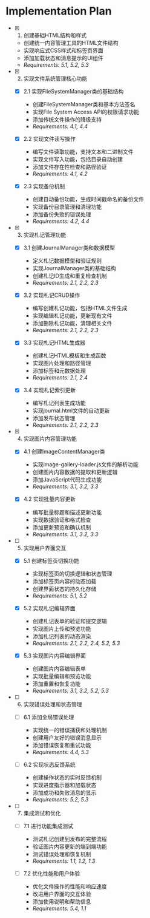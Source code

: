 # Implementation Plan

- [x] 1. 创建基础HTML结构和样式




  - 创建统一内容管理工具的HTML文件结构
  - 实现响应式CSS样式和标签页界面
  - 添加加载状态和消息提示的UI组件
  - _Requirements: 5.1, 5.2, 5.3_

- [x] 2. 实现文件系统管理核心功能





  - [x] 2.1 实现FileSystemManager类的基础结构


    - 创建FileSystemManager类和基本方法签名
    - 实现File System Access API的权限请求功能
    - 添加传统文件操作的降级支持
    - _Requirements: 4.1, 4.4_

  - [x] 2.2 实现文件读写操作


    - 编写文件读取功能，支持文本和二进制文件
    - 实现文件写入功能，包括目录自动创建
    - 添加文件存在性检查和路径验证
    - _Requirements: 4.1, 4.2_

  - [x] 2.3 实现备份机制


    - 创建自动备份功能，生成时间戳命名的备份文件
    - 实现备份目录管理和清理功能
    - 添加备份失败的错误处理
    - _Requirements: 4.2, 4.4_

- [x] 3. 实现札记管理功能





  - [x] 3.1 创建JournalManager类和数据模型


    - 定义札记数据模型和验证规则
    - 实现JournalManager类的基础结构
    - 创建札记ID生成和重复检查机制
    - _Requirements: 2.1, 2.2, 2.3_

  - [x] 3.2 实现札记CRUD操作


    - 编写创建札记功能，包括HTML文件生成
    - 实现编辑札记功能，更新现有文件
    - 添加删除札记功能，清理相关文件
    - _Requirements: 2.1, 2.2, 2.3_

  - [x] 3.3 实现札记HTML生成器

    - 创建札记HTML模板和生成函数
    - 实现图片处理和路径管理
    - 添加标签和元数据处理
    - _Requirements: 2.1, 2.4_

  - [x] 3.4 实现札记索引更新


    - 编写札记列表生成功能
    - 实现journal.html文件的自动更新
    - 添加发布状态管理
    - _Requirements: 2.1, 2.2, 2.3_

- [x] 4. 实现图片内容管理功能




  - [x] 4.1 创建ImageContentManager类


    - 实现image-gallery-loader.js文件的解析功能
    - 创建图片内容数据的提取和更新逻辑
    - 添加JavaScript代码生成功能
    - _Requirements: 3.1, 3.2, 3.3_

  - [x] 4.2 实现批量内容更新


    - 编写批量标题和描述更新功能
    - 实现数据验证和格式检查
    - 添加更新预览和确认机制
    - _Requirements: 3.1, 3.2, 3.3_

- [ ] 5. 实现用户界面交互





  - [x] 5.1 创建标签页切换功能


    - 实现标签页的切换逻辑和状态管理
    - 添加标签页内容的动态加载
    - 创建界面状态的持久化存储
    - _Requirements: 5.1, 5.2_

  - [x] 5.2 实现札记编辑界面



    - 创建札记表单的验证和提交逻辑
    - 实现图片上传和预览功能
    - 添加札记列表的动态渲染
    - _Requirements: 2.1, 2.2, 2.4, 5.2, 5.3_

  - [x] 5.3 实现图片内容编辑界面





    - 创建图片内容编辑表单
    - 实现批量编辑和预览功能
    - 添加重置和恢复功能
    - _Requirements: 3.1, 3.2, 5.2, 5.3_

- [ ] 6. 实现错误处理和状态管理
  - [ ] 6.1 添加全局错误处理
    - 实现统一的错误捕获和处理机制
    - 创建用户友好的错误消息显示
    - 添加错误恢复和重试功能
    - _Requirements: 4.4, 5.3_

  - [ ] 6.2 实现状态反馈系统
    - 创建操作状态的实时反馈机制
    - 实现进度指示器和加载状态
    - 添加成功和失败消息的显示
    - _Requirements: 5.2, 5.3_

- [ ] 7. 集成测试和优化
  - [ ] 7.1 进行功能集成测试
    - 测试札记创建到发布的完整流程
    - 验证图片内容更新的端到端功能
    - 测试错误处理和恢复机制
    - _Requirements: 1.1, 1.2, 1.3_

  - [ ] 7.2 优化性能和用户体验
    - 优化文件操作的性能和响应速度
    - 改进用户界面的交互体验
    - 添加使用说明和帮助信息
    - _Requirements: 5.4, 1.1_